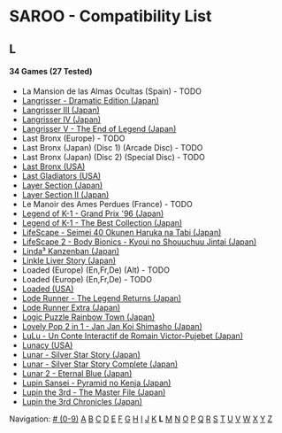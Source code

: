 # SAROO - Compatibility List

## L

#### 34 Games (27 Tested)

- La Mansion de las Almas Ocultas (Spain) - TODO
- [Langrisser - Dramatic Edition (Japan)](../../Regions/Japan/T-2507G/01/README.md)
- [Langrisser III (Japan)](../../Regions/Japan/T-2502G/01/README.md)
- [Langrisser IV (Japan)](../../Regions/Japan/T-2505G/01/README.md)
- [Langrisser V - The End of Legend (Japan)](../../Regions/Japan/T-2509G/01/README.md)
- Last Bronx (Europe) - TODO
- Last Bronx (Japan) (Disc 1) (Arcade Disc) - TODO
- Last Bronx (Japan) (Disc 2) (Special Disc) - TODO
- [Last Bronx (USA)](../../Regions/USA/MK-81078/01/README.md)
- [Last Gladiators (USA)](../../Regions/USA/T-4804H/01/README.md)
- [Layer Section (Japan)](../../Regions/Japan/T-1101G/01/README.md)
- [Layer Section II (Japan)](../../Regions/Japan/T-26409G/01/README.md)
- Le Manoir des Ames Perdues (France) - TODO
- [Legend of K-1 - Grand Prix '96 (Japan)](../../Regions/Japan/T-7503G/01/README.md)
- [Legend of K-1 - The Best Collection (Japan)](../../Regions/Japan/T-7501G/01/README.md)
- [LifeScape - Seimei 40 Okunen Haruka na Tabi (Japan)](../../Regions/Japan/T-26405G/01/README.md)
- [LifeScape 2 - Body Bionics - Kyoui no Shouuchuu Jintai (Japan)](../../Regions/Japan/T-26411G/01/README.md)
- [Linda³ Kanzenban (Japan)](../../Regions/Japan/T-2112G/01/README.md)
- [Linkle Liver Story (Japan)](../../Regions/Japan/GS-9055/01/README.md)
- Loaded (Europe) (En,Fr,De) (Alt) - TODO
- Loaded (Europe) (En,Fr,De) - TODO
- [Loaded (USA)](../../Regions/USA/T-12519H/01/README.md)
- [Lode Runner - The Legend Returns (Japan)](../../Regions/Japan/T-25101G/01/README.md)
- [Lode Runner Extra (Japan)](../../Regions/Japan/T-25103G/01/README.md)
- [Logic Puzzle Rainbow Town (Japan)](../../Regions/Japan/T-4303G/01/README.md)
- [Lovely Pop 2 in 1 - Jan Jan Koi Shimasho (Japan)](../../Regions/Japan/T-5801G/01/README.md)
- [LuLu - Un Conte Interactif de Romain Victor-Pujebet (Japan)](../../Regions/Japan/GS-9118/01/README.md)
- [Lunacy (USA)](../../Regions/USA/T-14403H/01/README.md)
- [Lunar - Silver Star Story (Japan)](../../Regions/Japan/T-27901G/01/README.md)
- [Lunar - Silver Star Story Complete (Japan)](../../Regions/Japan/T-27904G/01/README.md)
- [Lunar 2 - Eternal Blue (Japan)](../../Regions/Japan/T-27906G/01/README.md)
- [Lupin Sansei - Pyramid no Kenja (Japan)](../../Regions/Japan/T-2004G/01/README.md)
- [Lupin the 3rd - The Master File (Japan)](../../Regions/Japan/T-18801G/01/README.md)
- [Lupin the 3rd Chronicles (Japan)](../../Regions/Japan/T-18804G/01/README.md)

Navigation:
[# (0-9)](./09.md) [A](./A.md) [B](./B.md) [C](./C.md) [D](./D.md) [E](./E.md) [F](./F.md) [G](./G.md) [H](./H.md) [I](./I.md) [J](./J.md) [K](./K.md) **L** [M](./M.md) [N](./N.md) [O](./O.md) [P](./P.md) [Q](./Q.md) [R](./R.md) [S](./S.md) [T](./T.md) [U](./U.md) [V](./V.md) [W](./W.md) [X](./X.md) [Y](./Y.md) [Z](./Z.md)
